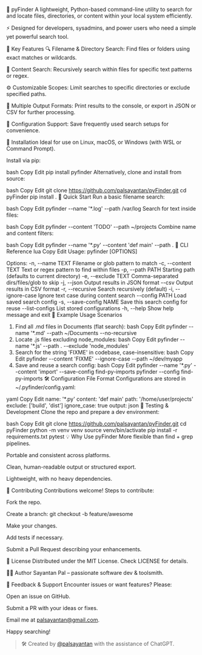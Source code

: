 🐍 pyFinder
A lightweight, Python-based command-line utility to search for and locate files, directories, or content within your local system efficiently.

⚡ Designed for developers, sysadmins, and power users who need a simple yet powerful search tool.

🌟 Key Features
🔍 Filename & Directory Search: Find files or folders using exact matches or wildcards.

🔎 Content Search: Recursively search within files for specific text patterns or regex.

⚙️ Customizable Scopes: Limit searches to specific directories or exclude specified paths.

📁 Multiple Output Formats: Print results to the console, or export in JSON or CSV for further processing.

🧩 Configuration Support: Save frequently used search setups for convenience.

🧭 Installation
Ideal for use on Linux, macOS, or Windows (with WSL or Command Prompt).

Install via pip:

bash
Copy
Edit
pip install pyfinder
Alternatively, clone and install from source:

bash
Copy
Edit
git clone https://github.com/palsayantan/pyFinder.git
cd pyFinder
pip install .
🚀 Quick Start
Run a basic filename search:

bash
Copy
Edit
pyfinder --name '*.log' --path /var/log
Search for text inside files:

bash
Copy
Edit
pyfinder --content 'TODO' --path ~/projects
Combine name and content filters:

bash
Copy
Edit
pyfinder --name '*.py' --content 'def main' --path .
🧰 CLI Reference
lua
Copy
Edit
Usage: pyfinder [OPTIONS]

Options:
  -n, --name TEXT         Filename or glob pattern to match
  -c, --content TEXT      Text or regex pattern to find within files
  -p, --path PATH         Starting path (defaults to current directory)
  -e, --exclude TEXT      Comma-separated dirs/files/glob to skip
  -j, --json              Output results in JSON format
  --csv                   Output results in CSV format
  -r, --recursive         Search recursively (default)
  -i, --ignore-case       Ignore text case during content search
  --config PATH           Load saved search config
  -s, --save-config NAME  Save this search config for reuse
  --list-configs          List stored configurations
  -h, --help              Show help message and exit
📄 Example Usage Scenarios
1. Find all .md files in Documents (flat search):
bash
Copy
Edit
pyfinder --name '*.md' --path ~/Documents --no-recursive
2. Locate .js files excluding node_modules:
bash
Copy
Edit
pyfinder --name '*.js' --path . --exclude 'node_modules'
3. Search for the string 'FIXME' in codebase, case-insensitive:
bash
Copy
Edit
pyfinder --content 'FIXME' --ignore-case --path ~/dev/myapp
4. Save and reuse a search config:
bash
Copy
Edit
pyfinder --name '*.py' --content 'import' --save-config find-py-imports
pyfinder --config find-py-imports
🛠️ Configuration File Format
Configurations are stored in ~/.pyfinder/config.yaml:

yaml
Copy
Edit
name: '*.py'
content: 'def main'
path: '/home/user/projects'
exclude: ['build', 'dist']
ignore_case: true
output: json
🧪 Testing & Development
Clone the repo and prepare a dev environment:

bash
Copy
Edit
git clone https://github.com/palsayantan/pyFinder.git
cd pyFinder
python -m venv venv
source venv/bin/activate
pip install -r requirements.txt
pytest
💡 Why Use pyFinder
More flexible than find + grep pipelines.

Portable and consistent across platforms.

Clean, human-readable output or structured export.

Lightweight, with no heavy dependencies.

🧩 Contributing
Contributions welcome! Steps to contribute:

Fork the repo.

Create a branch: git checkout -b feature/awesome

Make your changes.

Add tests if necessary.

Submit a Pull Request describing your enhancements.

📝 License
Distributed under the MIT License. Check LICENSE for details.

👨‍💻 Author
Sayantan Pal – passionate software dev & toolsmith.

🧾 Feedback & Support
Encounter issues or want features? Please:

Open an issue on GitHub.

Submit a PR with your ideas or fixes.

Email me at palsayantan@gmail.com.

Happy searching!

> 🛠️ Created by [@palsayantan](https://github.com/palsayantan) with the assistance of ChatGPT.
